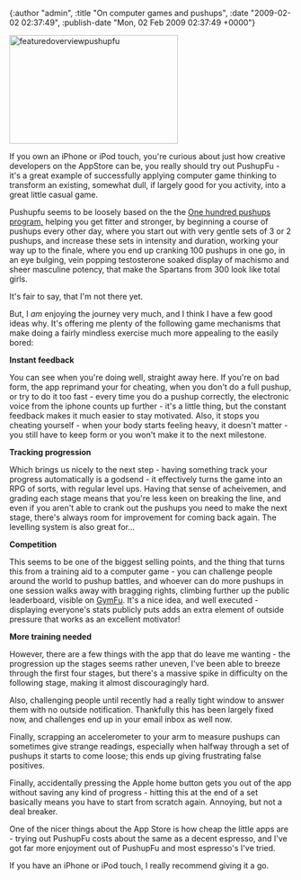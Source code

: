 

{:author "admin", :title "On computer games and pushups", :date "2009-02-02 02:37:49", :publish-date "Mon, 02 Feb 2009 02:37:49 +0000"}



<!-- content below -->

<a href="http://chrisadams.me.uk/wordpress/wp-content/uploads/2009/02/featuredoverviewpushupfu.png"><img class="size-medium wp-image-88 alignnone" title="featuredoverviewpushupfu" src="http://chrisadams.me.uk/wordpress/wp-content/uploads/2009/02/featuredoverviewpushupfu-300x193.png" alt="featuredoverviewpushupfu" width="300" height="193" /></a>

If you own an iPhone or iPod touch, you're curious about just how creative developers on the AppStore can be, you really should try out PushupFu - it's a great example of successfully applying computer game thinking to transform an existing, somewhat dull, if largely good for you activity, into a great little casual game.

Pushupfu seems to be loosely based on the the <a href="http://hundredpushups.com/">One hundred pushups program,</a> helping you get fitter and stronger, by beginning a course of pushups every other day, where you start out with very gentle sets of 3 or 2 pushups, and increase these sets in intensity and duration, working your way up to the finale, where you end up cranking 100 pushups in one go, in an eye bulging, vein popping testosterone soaked display of machismo and sheer masculine potency, that make the Spartans from 300 look like total girls.

It's fair to say, that I'm not there yet.

But, I <em>am</em> enjoying the journey very much, and I think I have a few good ideas why. It's offering me plenty of the following game mechanisms that make doing a fairly mindless exercise much more appealing to the easily bored:

<strong>Instant feedback</strong>

You can see when you're doing well, straight away here. If you're on bad form, the app reprimand your for cheating, when you don't do a full pushup, or try to do it too fast - every time you do a pushup correctly, the electronic voice from the iphone counts up further - it's a little thing, but the constant feedback makes it much easier to stay motivated. Also, it stops you cheating yourself - when your body starts feeling heavy, it doesn't matter - you still have to keep form or you won't make it to the next milestone.

<strong>Tracking progression</strong>

Which brings us nicely to the next step - having something track your progress automatically is a godsend - it effectively turns the game into an RPG of sorts, with regular level ups. Having that sense of acheivemen, and grading each stage means that you're less keen on breaking the line, and even if you aren't able to crank out the pushups you need to make the next stage, there's always room for improvement for coming back again. The levelling system is also great for...

<strong>Competition</strong>

This seems to be one of the biggest selling points, and the thing that turns this from a training aid to a computer game - you can challenge people around the world to pushup battles, and whoever can do more pushups in one session walks away with bragging rights, climbing further up the public leaderboard, visible on <a href="http://www.gymfu.com/">GymFu</a>. It's a nice idea, and well executed - displaying everyone's stats publicly puts adds an extra element of outside pressure that works as an excellent motivator!

<strong>More training needed</strong>

However, there are a few things with the app that do leave me wanting - the progression up the stages seems rather uneven, I've been able to breeze through the first four stages, but there's a massive spike in difficulty on the following stage, making it almost discouragingly hard.

Also, challenging people until recently had a really tight window to answer them with no outside notification. Thankfully this has been largely fixed now, and challenges end up in your email inbox as well now.

Finally, scrapping an accelerometer to your arm to measure pushups can sometimes give strange readings, especially when halfway through a set of pushups it starts to come loose; this ends up giving frustrating false positives. 

Finally, accidentally pressing the Apple home button gets you out of the app without saving any kind of progress - hitting this at the end of a set basically means you have to start from scratch again. Annoying, but not a deal breaker.

One of the nicer things about the App Store is how cheap the little apps are - trying out PushupFu costs about the same as a decent espresso, and I've got far more enjoyment out of PushupFu and most espresso's I've tried.

If you have an iPhone or iPod touch, I really recommend giving it a go.

